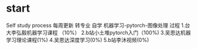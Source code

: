# start
Self study process
每周更新
转专业 自学 机器学习-pytorch-图像处理 过程
1.台大李弘毅机器学习课程 （10%）
2.b站小土堆pytorch入门（100%)
3.吴恩达机器学习理论课程(1%)
4.吴恩达深度学习(0%)
5.b站李沐视频(0%)
